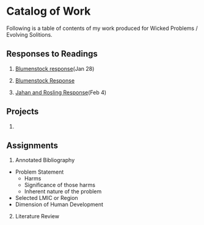 # Catalog of Work

Following is a table of contents of my work produced for Wicked Problems / Evolving Solitions.

## Responses to Readings

1. [Blumenstock response](https://github.com/TessieB/Workshop/blob/master/Blumenstock.md)(Jan 28)

2. [Blumenstock Response](TessieB.github.io/Workshop/Blumenstock/)
3. [Jahan and Rosling Response](https://tessieb.github.io/Workshop/Jahan_and_Rosling_Response/)(Feb 4)


## Projects

1. 

## Assignments

1. Annotated Bibliography
  - Problem Statement
    - Harms
    - Significance of those harms
    - Inherent nature of the problem
   - Selected LMIC or Region
   - Dimension of Human Development

2. Literature Review
